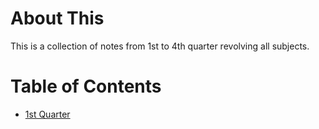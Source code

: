 # About This
This is a collection of notes from 1st to 4th quarter revolving all subjects.

# Table of Contents
* [1st Quarter]()